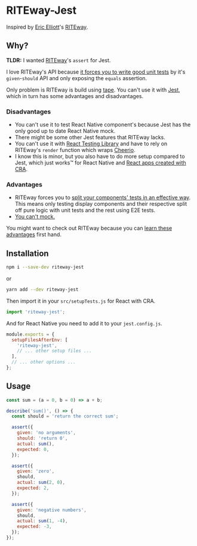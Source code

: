# RITEway-Jest

Inspired by [Eric Elliott](https://twitter.com/_ericelliott?lang=de)'s
[RITEway](https://github.com/ericelliott/riteway).

## Why?

**TLDR:** I wanted
[RITEway](https://medium.com/javascript-scene/rethinking-unit-test-assertions-55f59358253f)'s
`assert` for Jest.

I love RITEway's API because
[it forces you to write good unit tests](https://medium.com/javascript-scene/what-every-unit-test-needs-f6cd34d9836d)
by it's `given`-`should` API and only exposing the `equals` assertion.

Only problem is RITEway is build using
[tape](https://www.npmjs.com/package/tape). You can't use it with
[Jest](https://jestjs.io/en/), which in turn has some advantages and
disadvantages.

### Disadvantages

- You can't use it to test React Native component's because Jest has the only
  good up to date React Native mock.
- There might be some other Jest features that RITEway lacks.
- You can't use it with
  [React Testing Library](https://github.com/testing-library/react-testing-library)
  and have to rely on RITEway's `render` function which wraps
  [Cheerio](https://github.com/cheeriojs/cheerio).
- I know this is minor, but you also have to do more setup compared to Jest,
  which just works™ for React Native and
  [React apps created with CRA](https://facebook.github.io/create-react-app/docs/running-tests).

### Advantages

- RITEway forces you to
  [split your components' tests in an effective way](https://medium.com/javascript-scene/unit-testing-react-components-aeda9a44aae2).
  This means only testing display components and their respective split off pure
  logic with unit tests and the rest using E2E tests.
- [You can't mock.](https://medium.com/javascript-scene/mocking-is-a-code-smell-944a70c90a6a)

You might want to check out RITEway because you can
[learn these advantages](https://medium.com/javascript-scene/tdd-the-rite-way-53c9b46f45e3)
first hand.

## Installation

```bash
npm i --save-dev riteway-jest
```

or

```bash
yarn add --dev riteway-jest
```

Then import it in your `src/setupTests.js` for React with CRA.

```js
import 'riteway-jest';
```

And for React Native you need to add it to your `jest.config.js`.

```js
module.exports = {
  setupFilesAfterEnv: [
    'riteway-jest',
    // ... other setup files ...
  ],
  // ... other options ...
};
```

## Usage

```js
const sum = (a = 0, b = 0) => a + b;

describe('sum()', () => {
  const should = 'return the correct sum';

  assert({
    given: 'no arguments',
    should: 'return 0',
    actual: sum(),
    expected: 0,
  });

  assert({
    given: 'zero',
    should,
    actual: sum(2, 0),
    expected: 2,
  });

  assert({
    given: 'negative numbers',
    should,
    actual: sum(1, -4),
    expected: -3,
  });
});
```
